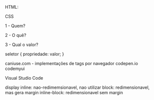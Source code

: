 HTML:

<tag atributo="valor">


CSS

1 - Quem?

2 - O quê?

3 - Qual o valor?

seletor {
    propriedade: valor;
}


caniuse.com - implementações de tags por navegador
codepen.io
codemyui

Visual Studio Code

display 
    inline: nao-redimemsionavel, nao utilizar
    block: redimensionavel, mas gera margin
    inline-block: redimensionavel sem margin